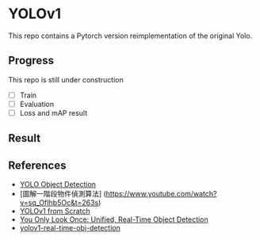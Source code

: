 
# YOLOv1

This repo contains a Pytorch version reimplementation of the original Yolo.

## Progress
This repo is still under construction

- [ ] Train
- [ ] Evaluation
- [ ] Loss and mAP result

## Result
## References
- [YOLO Object Detection](https://www.youtube.com/watch?v=TPD9AfY7AHo)
- [圖解一階段物件偵測算法] (https://www.youtube.com/watch?v=sq_OfIhb5Oc&t=263s)
- [YOLOv1 from Scratch](https://www.youtube.com/watch?v=n9_XyCGr-MI&t=4292s)
- [You Only Look Once: Unified, Real-Time Object Detection](https://arxiv.org/pdf/1506.02640)
 - [yolov1-real-time-obj-detection](https://github.com/sendeniz/yolov1-real-time-obj-detection)